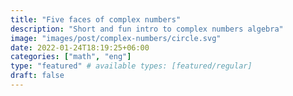 ```yaml
---
title: "Five faces of complex numbers"
description: "Short and fun intro to complex numbers algebra"
image: "images/post/complex-numbers/circle.svg"
date: 2022-01-24T18:19:25+06:00
categories: ["math", "eng"]
type: "featured" # available types: [featured/regular]
draft: false
---
```


<!---
## Disclaimer
The purpose of this article is to briefly and intuitively recall the most important
properties of complex numbers. These concepts are necessary to understand the Fourier
transform, which I deal with in my other posts. However, please note that intuitiveness
is more important to me than puritanism, which may lead to shortcuts uncomfortable for
theoretical mathematicians.


## A simple question that leads to a complex problem
It’s usually doesn’t works that way, but the story of the complex number is driven 
by a simple idea applied to an even simpler equation:

$$ f(x) = x^2 + 1$$

Of course, this equation has no solution on the plane of real numbers, which can 
be easily checked by looking at the graph.

{{< image title="" w="" h="" o="webp q100" p="center" c="rounded" src="images/post/complex-numbers/x2plus1.svg" alt="Quadratic function plot, like in a formula above" >}}

But what happened when we forget about the traditional math and solve the equations above
as $\sqrt{-1}$? It turns out that adding such a quantity (usually denoted as $i$) to the
rational numbers leads to the creation of a numerical system full of interesting and 
useful properties, like a [**field structure**](https://en.wikipedia.org/wiki/Complex_number#Relations_and_operations) , which informally means that all classical 
algebraic operations are allowed.

What’s more this field is [**algebraically closed**](https://en.wikipedia.org/wiki/Algebraically_closed_field) which - in relation to complex numbers 
- means that 
**every non-constant single-variable polynomial with complex coefficients has at least one complex root**. In the world of complex numbers, any equation is solvable! 
This statement is so important that we call this [**Fundamental Theorem of Algebra**](https://en.wikipedia.org/wiki/Fundamental_theorem_of_algebra) 

## Complex number representation

Complex numbers can be presented in various forms, each of them allows you to use their 
different properties.

### Algebraic (canonical) form

Let’s define a complex number as $z = a + bi$ where, $a, b \in \mathbb{R}$ (are rational) and 
$i = \sqrt{-1}$ as described above.

Basic algebraic operations look as follow:

$$ (a + bi) + (c + di) = (a +c) + (b+d)i $$
$$(a+bi) \cdot (c+di) = ac + ibc + aid + ibid  = ac + i (bc + ad) + i^2 bd = (ac-bd) + i(bc+ad)$$
$$\frac{a+bi}{c+di}  = \frac{ac + bd}{c^2 + d^2} + i \frac{bc-ad}{c^2 + d^2}, c^2 + d^2 \not = 0$$

What’s more interesting, each complex number (and it’s inverse) has root in the form:

$$a + bi = \bigg ( \sqrt{a + \sqrt{a^2 + b^2}} + i\sqrt{\frac{1}{2} (-a + \sqrt{a^2+b^2})} \bigg ) ^2$$

This form allows for convenient counting using complex numbers.

### Ordered pairs

Complex numbers may be introduced as the set of pairs of real numbers, $(a, b) \in \mathbb{R}^2$.
Please note, that this is this same $a$ and $b$ like in $z = a+bi$, so the relation between 
pairs and algebraic representation is trivial. This form is useful for
[**formal construction of complex numbers**](https://en.wikipedia.org/wiki/Complex_number#Formal_construction) and introduces an idea of representing a complex 
number as a point in two-dimensional space, which leads to geometrical interpretation.
 
 {{< image title="" w="" h="" o="webp q100" p="center" c="rounded" src="images/post/complex-numbers/ab.svg" alt="Point (a, b) in a Real x Imaginary Cartesian space" >}}
 
 #### Algebraic operations have very nice interpretations on the Cartesian plane.
 
 * Addition follows the known parallelogram rule for vectors
 
 {{< image title="" w="" h="" o="webp q100" p="center" c="rounded" src="images/post/complex-numbers/add.svg" alt="Graphics form of adding rule" >}}
 
 * Multiplying by $i$ is a 90-degree ($\frac{\pi}{2}$) rotation.
 
 {{< image title="" w="" h="" o="webp q100" p="center" c="rounded" src="images/post/complex-numbers/circle.svg" alt="Rotation as multiplication" >}}
 Note that from this perspective $ i^2 = -1$ makes perfect sense.
 
 Any other multiplication is just a rotation in point $(0,0)$ by some angle (described in the 
 next paragraph) and rescaling (stretch or shorten) of the vector.
 
 ### Polar coordinates
 
 The rotation angle announced above is written as $\theta$, and the scaling factor is called $r$.
  {{< image title="" w="" h="" o="webp q100" p="center" c="rounded" src="images/post/complex-numbers/ang.svg" alt="Polar coordinates to point convertion" >}}
  
 
 The relationship between the algebraic and trigonometric notations is only slightly more 
 complicated, and requires some basic knowledge of trigonometry.
 
 For $z = a + bi$ $r$ is calculated using the Pythagorean theorem.

$$ r = \sqrt{a^2 + b^2} $$

In turn, $\theta$ is just a definition of the inverse of the tangent ($arctg$)

$$ \theta = arctg(\frac{b}{a}) $$

Importantly, note that again we are dealing with a pair of values, so the correct notation 
is: $z = (r, \theta)$

 This character is convenient because it makes multiplication so much easier:
 
 $$ (r_1, \theta_1) \cdot (r_2, \theta_2) = (r_1 r_2, \theta_1 + \theta_2) $$
 
 It is also a bridge to more sophisticated representations.
 
 
### Trigonometric representation
But how do you express a complex number using polar coordinates but as one number 
( not a pair, analogus to  $z = a + bi$) ?
Once again, trigonometry comes in handy, namely the definition of 
the sine and cosine functions.</p>

By definition:

$$sin (\theta) =\frac{b}{r}, cos (\theta) = \frac{a}{r}$$

so

$$a = r cos(\theta) , b = r sin(\theta)$$

Substituting the values calculated above into the equation $z = a + bi$ we get:

$$z = a + bi = r cos (\theta) + i r sin (\theta) = r \big ( cos (\theta) + i sin (\theta) \big )$$

This form, although very useful (it is embedded in the Fourier transform itself), is not 
convenient for counting. However this problem can be solved by a clever trick, what the next
paragraph will be about.

### Exponential form

We need to start with a few words about [**Taylor series**](https://en.wikipedia.org/wiki/Taylor_series).

It’s a tool for expressing any function is some a form of polynomial

$$ f(a)+\frac {f'(a)}{1!} (x-a)+ \frac{f''(a)}{2!} (x-a)^2+\frac{f'''(a)}{3!}(x-a)^3+ \cdots $$

or in short:

$$ \sum_{n=0} ^ {\infty} \frac {f^{(n)}(a)}{n!} (x-a)^{n} $$

When we use a finite number of elements of the sum, the taylor series becomes an approximation
of the original function around point $a$. The closer to point $a$ is the value of the function 
we calculate, the smaller the error of the approximation will be. Taylor series expressing 
with $a = 0$ is called [**Maclaurin series**](https://en.wikipedia.org/wiki/Colin_Maclaurin#Contributions_to_mathematics). 

$$\sum_{n=0} ^ {\infty} f^{(n)}(0) \frac {x^n}{n!} =  f(0)+\frac {f'(0)}{1!} (x)+ \frac{f''(0)}{2!} (x)^2+\frac{f'''(0)}{3!}(x)^3+ \cdots$$

What happens when we try to expand the sine and cosine functions into a Maclaurin series?
Let’s start with calculating derivatives:


{{< image title="" w="" h="" o="webp q100" p="center" c="rounded" src="images/post/complex-numbers/prims.svg" alt="Sin and Cos derivatives" >}}

We can see that the cycle repeats itself from the fourth derivative. 
Expanding the sine and cosine functions into the Taylor series looks like this:

$$\sin x = \sum^{\infty}_{n=0} \frac{(-1)^n}{(2n+1)!} x^{2n+1} = x - \frac{x^3}{3!} + \frac{x^5}{5!} - \cdots $$

$$ \cos x = \sum^{\infty}_{n=0} \frac{(-1)^n}{(2n)!} x^{2n} = 1 - \frac{x^2}{2!} + \frac{x^4}{4!} - \cdots $$

## The magic begins

Let’s recall the definition of the exponential function
$$ e^x := \sum_{k = 0}^{\infty} \frac{x^k}{k!} = 1 + x + \frac{x^2}{2} + \frac{x^3}{3!} + \frac{x^4}{4!} + \cdots $$

Note that this definition looks similar to taylor series expansions!
If we substitute $x = i\theta$, even more similarities arise.

$$ e^{i\theta} =  1 + i\theta + \frac{(i\theta)^2}{2} + \frac{(i\theta)^3}{3!} + \frac{(i\theta)^4}{4!} + \cdots = 1 + i\theta - \frac{\theta^2}{2} -i \frac{\theta^3}{3!} + \frac{\theta^4}{4!} + \cdots $$ 

When we group the elements of the sum so that all real and all imaginary are next to each other 
and take $i$ in front of the parenthesis $\cdots$

$$ \bigg(1 - \frac{\theta^2}{2}  + \frac{\theta^4}{4!} - \frac{\theta^6}{6!}+  \dots \bigg ) + i \bigg (\theta - \frac{\theta^3}{3!} + \frac{\theta^5}{5!} - \frac{\theta^7}{7!} +\dots \bigg ) $$

$\cdots$ it turns out that the following equality is true:

$$ e^{i\theta} = cos(\theta) + i sin(\theta) $$ 

If that wasn’t neat enough if we substitute $\pi$ for $\theta$ we get:

$$ e^{\pi i } +1 = 0$$ 

What we call the [**Euler’s identity**](https://en.wikipedia.org/wiki/Euler%27s_identity), which is widely recognized as one of the most 
beautiful equations in all of mathematics.

Finally, we have to go back to the trigonometric form of complex numbers

$$ z = a + bi = r cos (\theta) + i r sin (\theta) = r \big ( cos (\theta) + i sin (\theta) \big ) = re^{i\theta} $$ 

## Conclusion

I believe that understanding the relationship between the different forms of complex numbers is 
crucial to understanding the technical details behind the **Fourier Transform**. 

--->
